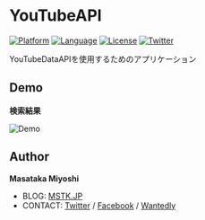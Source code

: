 # YouTubeAPI

[![Platform](http://img.shields.io/badge/platform-ios-blue.svg?style=flat
)](https://developer.apple.com/iphone/index.action)
[![Language](http://img.shields.io/badge/language-swift-brightgreen.svg?style=flat
)](https://developer.apple.com/swift)
[![License](http://img.shields.io/badge/license-MIT-lightgrey.svg?style=flat
)](http://mit-license.org)
[![Twitter](https://img.shields.io/badge/twitter-@mstkmys-blue.svg?style=flat)](https://twitter.com/mstkmys)

YouTubeDataAPIを使用するためのアプリケーション

## Demo
**検索結果**

![Demo](https://user-images.githubusercontent.com/12792235/36058484-a3ffc3b4-0e64-11e8-8a35-cb3fa0ef4f67.png)

## Author
**Masataka Miyoshi**

- BLOG: [MSTK.JP](https://mstk.jp/)
- CONTACT: [Twitter](https://twitter.com/mstkmys) / [Facebook](https://www.facebook.com/mstkmys) / [Wantedly](https://www.wantedly.com/users/17788878)

